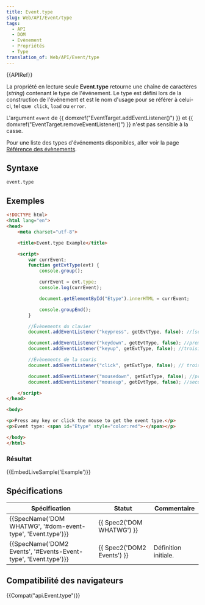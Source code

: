 ```yaml
---
title: Event.type
slug: Web/API/Event/type
tags:
  - API
  - DOM
  - Evènement
  - Propriétés
  - Type
translation_of: Web/API/Event/type
---
```

{{APIRef}}

La propriété en lecture seule **Event.type** retourne une chaîne de caractères (_string_) contenant le type de l'événement. Le type est défini lors de la construction de l'événement et est le nom d'usage pour se référer à celui-ci, tel que  `click`, `load` ou `error`.

L'argument `event` de {{ domxref("EventTarget.addEventListener()") }} et {{ domxref("EventTarget.removeEventListener()") }} n'est pas sensible à la casse.

Pour une liste des types d'événements disponibles, aller voir la page [Référence des évènements](/fr/docs/Web/Events).

## Syntaxe

    event.type

## Exemples

```html
<!DOCTYPE html>
<html lang="en">
<head>
    <meta charset="utf-8">

    <title>Event.type Example</title>

    <script>
        var currEvent;
        function getEvtType(evt) {
            console.group();

            currEvent = evt.type;
            console.log(currEvent);

            document.getElementById("Etype").innerHTML = currEvent;

            console.groupEnd();
        }

        //Évènements du clavier
        document.addEventListener("keypress", getEvtType, false); //[second]

        document.addEventListener("keydown", getEvtType, false); //premier
        document.addEventListener("keyup", getEvtType, false); //troisième

        //Évènements de la souris
        document.addEventListener("click", getEvtType, false); // troisième

        document.addEventListener("mousedown", getEvtType, false); //premier
        document.addEventListener("mouseup", getEvtType, false); //second

    </script>
</head>

<body>

<p>Press any key or click the mouse to get the event type.</p>
<p>Event type: <span id="Etype" style="color:red">-</span></p>

</body>
</html>
```

### Résultat

{{EmbedLiveSample('Example')}}

## Spécifications

| Spécification                                                                        | Statut                               | Commentaire          |
| ------------------------------------------------------------------------------------ | ------------------------------------ | -------------------- |
| {{SpecName('DOM WHATWG', '#dom-event-type', 'Event.type')}}     | {{ Spec2('DOM WHATWG') }}     |                      |
| {{SpecName('DOM2 Events', '#Events-Event-type', 'Event.type')}} | {{ Spec2('DOM2 Events') }} | Définition initiale. |

## Compatibilité des navigateurs

{{Compat("api.Event.type")}}
